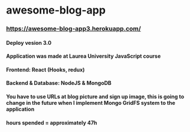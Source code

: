 # awesome-blog-app
### https://awesome-blog-app3.herokuapp.com/
#### Deploy vesion 3.0
#### Application was made at Laurea University JavaScript course
#### Frontend: React (Hooks, redux)
#### Backend & Database: NodeJS & MongoDB


#### You have to use URLs at blog picture and sign up image, this is going to change in the future when I implement Mongo GridFS system to the application

#### hours spended = approximately 47h

